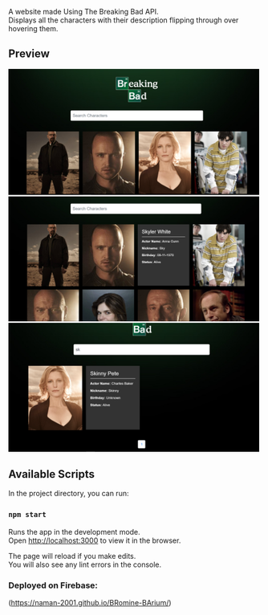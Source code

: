 A website made Using The Breaking Bad API.<br/>
Displays all the characters with their description flipping through over hovering them.

## Preview

<img src="./images/bb-1.png" width="500px">
<img src="./images/bb-2.png" width="500px">
<img src="./images/bb-3.png" width="500px">

## Available Scripts

In the project directory, you can run:

### `npm start`

Runs the app in the development mode.<br />
Open [http://localhost:3000](http://localhost:3000) to view it in the browser.

The page will reload if you make edits.<br />
You will also see any lint errors in the console.

### Deployed on Firebase:

(https://naman-2001.github.io/BRomine-BArium/)
